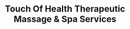 ---
title: "Touch Of Health Therapeutic Massage & Spa Services"
url: /matawan/touch-of-health-therapeutic-massage-und-spa-services/
shop: Massage
---